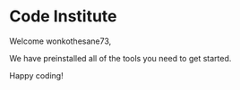 # Code Institute

Welcome wonkothesane73,

We have preinstalled all of the tools you need to get started.

Happy coding!